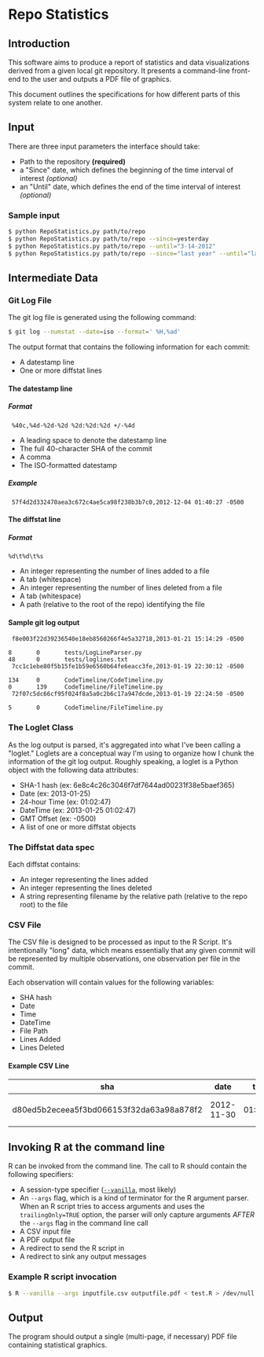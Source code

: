 # Repo Statistics

## Introduction

This software aims to produce a report of statistics and data visualizations derived from a given local git repository. It presents a command-line front-end to the user and outputs a PDF file of graphics.

This document outlines the specifications for how different parts of this system relate to one another. 

## Input

There are three input parameters the interface should take:

- Path to the repository **(required)**
- a "Since" date, which defines the beginning of the time interval of interest *(optional)*
- an "Until" date, which defines the end of the time interval of interest *(optional)*

### Sample input

```bash
$ python RepoStatistics.py path/to/repo
$ python RepoStatistics.py path/to/repo --since=yesterday
$ python RepoStatistics.py path/to/repo --until="3-14-2012"
$ python RepoStatistics.py path/to/repo --since="last year" --until="last month"
```

## Intermediate Data

### Git Log File

The git log file is generated using the following command:

```bash
$ git log --numstat --date=iso --format=' %H,%ad' 
```

The output format that contains the following information for each commit:

- A datestamp line
- One or more diffstat lines

#### The datestamp line

##### Format

```text
 %40c,%4d-%2d-%2d %2d:%2d:%2d +/-%4d
```

- A leading space to denote the datestamp line
- The full 40-character SHA of the commit
- A comma
- The ISO-formatted datestamp

##### Example

```
 57f4d2d332470aea3c672c4ae5ca98f238b3b7c0,2012-12-04 01:40:27 -0500
```


#### The diffstat line

##### Format

```text
%d\t%d\t%s
```

- An integer representing the number of lines added to a file
- A tab (whitespace)
- An integer representing the number of lines deleted from a file
- A tab (whitespace)
- A path (relative to the root of the repo) identifying the file

#### Sample git log output

```
 f8e003f22d39236540e18eb8560266f4e5a32718,2013-01-21 15:14:29 -0500

8       0       tests/LogLineParser.py
48      0       tests/loglines.txt
 7cc1c1ebe80f5b15fe1b59e6560b64fe6eacc3fe,2013-01-19 22:30:12 -0500

134     0       CodeTimeline/CodeTimeline.py
0       139     CodeTimeline/FileTimeline.py
 72f07c5dc66cf95f024f8a5a0c2b6c17a947dcde,2013-01-19 22:24:50 -0500

5       0       CodeTimeline/FileTimeline.py
```

### The Loglet Class

As the log output is parsed, it's aggregated into what I've been calling a "loglet." Loglets are a conceptual way I'm using to organize how I chunk the information of the git log output. Roughly speaking, a loglet is a Python object with the following data attributes:

- SHA-1 hash (ex: 6e8c4c26c3046f7df7644ad00231f38e5baef365)
- Date (ex: 2013-01-25)
- 24-hour Time (ex: 01:02:47)
- DateTime (ex: 2013-01-25 01:02:47)
- GMT Offset (ex: -0500)
- A list of one or more diffstat objects

### The Diffstat data spec

Each diffstat contains:

- An integer representing the lines added
- An integer representing the lines deleted
- A string representing filename by the relative path (relative to the repo root) to the file

### CSV File ###

The CSV file is designed to be processed as input to the R Script. It's intentionally "long" data, which means essentially that any given commit will be represented by multiple observations, one observation per file in the commit.

Each observation will contain values for the following variables:

- SHA hash
- Date
- Time
- DateTime
- File Path
- Lines Added
- Lines Deleted

#### Example CSV Line ####

| sha	 	                             | date	    | time	 | dateTime	         | filePath  | linesAdded | linesDeleted
|----------------------------------------|----------|--------|-------------------|-----------|------------|-------------
d80ed5b2eceea5f3bd066153f32da63a98a878f2 |2012-11-30|01:40:46|2012-11-30 01:40:46|Timeline.js|6           |0

## Invoking R at the command line

R can be invoked from the command line. The call to R should contain the following specifiers:

- A session-type specifier ([`--vanilla`][1], most likely) 
- An `--args` flag, which is a kind of terminator for the R argument parser. When an R script tries to access arguments and uses the `trailingOnly=TRUE` option, the parser will only capture arguments *AFTER* the `--args` flag in the command line call
- A CSV input file
- A PDF output file
- A redirect to send the R script in
- A redirect to sink any output messages

### Example R script invocation

```bash
$ R --vanilla --args inputfile.csv outputfile.pdf < test.R > /dev/null
```

## Output

The program should output a single (multi-page, if necessary) PDF file containing statistical graphics.

[1]: http://cran.r-project.org/doc/manuals/R-intro.html#Invoking-R-from-the-command-line
